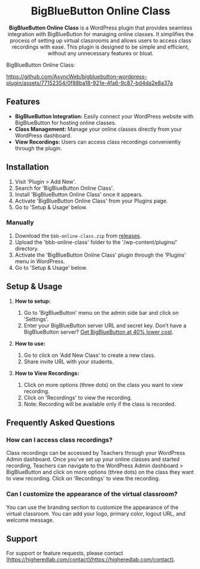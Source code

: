 
<div align="center">
   
   # BigBlueButton Online Class

**BigBlueButton Online Class** is a WordPress plugin that provides seamless integration with BigBlueButton for managing online classes. It simplifies the process of setting up virtual classrooms and allows users to access class recordings with ease. This plugin is designed to be simple and efficient, without any unnecessary features or bloat.
</div>


BigBlueButton Online Class:


https://github.com/AsyncWeb/bigbluebutton-wordpress-plugin/assets/77152354/0f88ba18-921e-4fa6-9c87-bd4da2e8a37a





## Features

- **BigBlueButton Integration:** Easily connect your WordPress website with BigBlueButton for hosting online classes.
- **Class Management:** Manage your online classes directly from your WordPress dashboard.
- **View Recordings:** Users can access class recordings conveniently through the plugin.

## Installation

1. Visit 'Plugin > Add New'.
2. Search for 'BigBlueButton Online Class'.
3. Install 'BigBlueButton Online Class' once it appears.
4. Activate 'BigBlueButton Online Class' from your Plugins page.
5. Go to 'Setup & Usage' below.

### Manually

1. Download the `bbb-online-class.zip` from [releases](https://github.com/AsyncWeb/bigbluebutton-wordpress-plugin/releases).
2. Upload the 'bbb-online-class' folder to the '/wp-content/plugins/' directory.
3. Activate the 'BigBlueButton Online Class' plugin through the 'Plugins' menu in WordPress.
4. Go to 'Setup & Usage' below.

## Setup & Usage

1. **How to setup:**
   1. Go to 'BigBlueButton' menu on the admin side bar and click on 'Settings'.
   2. Enter your BigBlueButton server URL and secret key. Don’t have a BigBlueButton server? [Get BigBlueButton at 40% lower cost](https://higheredlab.com/bigbluebutton-hosting/).

2. **How to use:**
   1. Go to click on 'Add New Class' to create a new class.
   2. Share invite URL with your students.

3. **How to View Recordings:**
   1. Click on more options (three dots) on the class you want to view recording.
   2. Click on 'Recordings' to view the recording.
   3. Note: Recording will be available only if the class is recorded.

## Frequently Asked Questions

### How can I access class recordings?

Class recordings can be accessed by Teachers through your WordPress Admin dashboard. Once you've set up your online classes and started recording, Teachers can navigate to the WordPress Admin dashboard > BigBlueButton and click on more options (three dots) on the class they want to view recording. Click on 'Recordings' to view the recording.

### Can I customize the appearance of the virtual classroom?

You can use the branding section to customize the appearance of the virtual classroom. You can add your logo, primary color, logout URL, and welcome message.


## Support

For support or feature requests, please contact [https://higheredlab.com/contact](https://higheredlab.com/contact).

